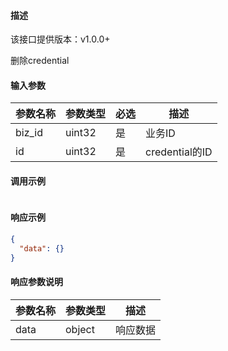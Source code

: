#### 描述

该接口提供版本：v1.0.0+

删除credential

#### 输入参数

| 参数名称     | 参数类型     | 必选   | 描述             |
| ------------ | ------------ | ------ | ---------------- |
| biz_id    | uint32       | 是     | 业务ID |
| id | uint32 | 是 | credential的ID |

#### 调用示例

```json

```

#### 响应示例

```json
{
  "data": {}
}
```

#### 响应参数说明

| 参数名称     | 参数类型   | 描述                           |
| ------------ | ---------- | ------------------------------ |
|       data       |      object      |            响应数据                  |

